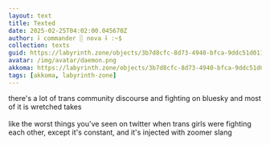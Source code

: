 ```yaml
---
layout: text
title: Texted
date: 2025-02-25T04:02:00.045670Z
author: ⸸ commander ░ nova ⸸ :~$
collection: texts
guid: https://labyrinth.zone/objects/3b7d8cfc-8d73-4940-bfca-9ddc51d011d7
avatar: /img/avatar/daemon.png
akkoma: https://labyrinth.zone/objects/3b7d8cfc-8d73-4940-bfca-9ddc51d011d7
tags: [akkoma, labyrinth-zone]
---
```


<p>there's a lot of trans community discourse and fighting on bluesky and most of it is wretched takes<br><br>like the worst things you've seen on twitter when trans girls were fighting each other, except it's constant, and it's injected with zoomer slang</p>